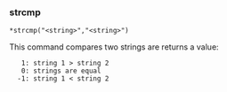 ### strcmp
```
*strcmp("<string>","<string>")
```

This command compares two strings are returns a value:
```
   1: string 1 > string 2
   0: strings are equal
  -1: string 1 < string 2
```
